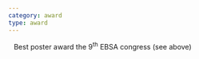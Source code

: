 ```yaml
---
category: award
type: award
---
```


<i class="fa fa-trophy fa-lg"></i>&ensp; Best poster award <i class="fa fa-at"></i> the 9<sup>th</sup> EBSA congress (see above)
